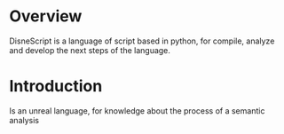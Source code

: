 # Overview

DisneScript is a language of script based in python, for compile, analyze and develop the next steps of the language.

# Introduction

Is an unreal language, for knowledge about the process of a semantic analysis